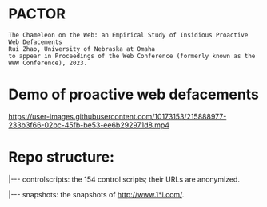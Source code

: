 # PACTOR

```
The Chameleon on the Web: an Empirical Study of Insidious Proactive Web Defacements
Rui Zhao, University of Nebraska at Omaha
to appear in Proceedings of the Web Conference (formerly known as the WWW Conference), 2023.
```

# Demo of proactive web defacements

https://user-images.githubusercontent.com/10173153/215888977-233b3f66-02bc-45fb-be53-ee6b292971d8.mp4

# Repo structure:

   |--- controlscripts: the 154 control scripts; their URLs are anonymized.
   
   |--- snapshots: the snapshots of http://www.1*i.com/.
